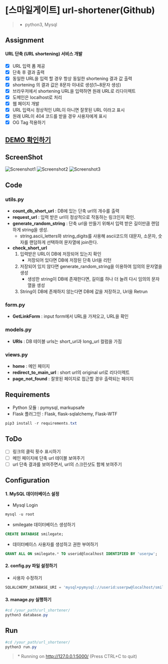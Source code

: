 # [스마일게이트] url-shortener(Github)

> * python3, Mysql

## Assignment
#### URL 단축 (URL shortening) 서비스 개발

- [x] URL 입력 폼 제공
- [x] 단축 후 결과 출력
- [x] 동일한 URL을 입력 할 경우 항상 동일한 shortening 결과 값 출력
- [x] shortening 의 결과 값은 8문자 이내로 생성(1~8문자 생성)
- [x] 브라우저에서 shortening URL을 입력하면 원래 URL로 리다이렉트
- [x] 도메인은 localhost로 처리 
- [x] 웹 페이지 개발
- [x] URL 입력시 정상적인 URL이 아니면 잘못된 URL 이라고 표시
- [x] 원래 URL이 404 코드를 받을 경우 사용자에게 표시
- [x] OG Tag 적용하기

## [DEMO 확인하기](http://13.125.81.144:5000/)
## ScreenShot
![Screenshot1](https://dl.dropbox.com/s/nfed4l5l68p2pg7/screenshot1.png)
![Screenshot2](https://dl.dropbox.com/s/yyybkgebmrlry78/screenshot2.png)
![Screenshot3](https://dl.dropbox.com/s/ffw2dn4be99dl5l/screenshot3.png)
## Code
### utils.py
* **count_db_short_url** : DB에 있는 단축 url의 개수를 출력
* **request_url** :  입력 받은 url이 정상적으로 작동하는 링크인지 확인.
* **generate\_random\_string** : 단축 url을 만들기 위해서 입력 받은 길이만큼 랜덤하게 string을 생성.
	* string.ascii\_letters와 string\_digits를 사용해 ascii코드의 대문자, 소문자, 숫자를 랜덤하게 선택하여 문자열에 join한다.
* **check_short_url**
	1. 입력받은 URL이 DB에 저장되어 있는지 확인
		* 저장되어 있다면 DB에 저장된 단축 Url을 리턴
	2. 저장되어 있지 않다면 generate\_random\_string을 이용하여 임의의 문자열을 생성
		* 생성한 string이 DB에 존재한다면, 길이를 하나 더 늘려 다시 임의의 문자열을 생성
	3. String이 DB에 존재하지 않는다면 DB에 값을 저장하고, Url을 Retrun
### form.py
* **GetLinkForm** : input form에서 URL을 가져오고, URL을 확인
### models.py
* **URls** : DB 테이블 urls는 short_url과 long_url 컬럼을 가짐
### views.py
* **home** : 메인 페이지
* **redirect_to_main_url** : short url의 original url로 리다이렉트
* **page_not_found** : 잘못된 페이지로 접근할 경우 출력되는 페이지

## Requirements
* Python 모듈 : pymysql, markupsafe
* Flask 플러그인 : Flask, flask-sqlalchemy, Flask-WTF
```powershell
pip3 install -r requirements.txt
```

## ToDo
- [ ] 링크의 클릭 횟수 표시하기
- [ ] 메인 페이지에 단축 url 테이블 보여주기
- [ ] url 단축 결과를 보여주면서, url의 스크린샷도 함께 보여주기

## Configuration
#### 1. MySQL 데이터베이스 설정
* Mysql Login
```powershell
mysql -u root
```
* smilegate 데이터베이스 생성하기
```sql
CREATE DATABASE smilegate;
```
* 데이터베이스 사용자를 생성하고 권한 부여하기
```sql
GRANT ALL ON smilegate.* TO userid@localhost IDENTIFIED BY 'userpw';
```
#### 2. config.py 파일 설정하기
* 사용자 수정하기
```python
SQLALCHEMY_DATABASE_URI = 'mysql+pymysql://userid:userpw@localhost/smilegate'
```
#### 3. manage.py 실행하기
```powershell
#cd /your_path/url_shortener/
python3 database.py
```
## Run
```powershell
#cd /your_path/url_shortener/
python3 run.py
```
>  \* Running on http://127.0.0.1:5000/ (Press CTRL+C to quit)
